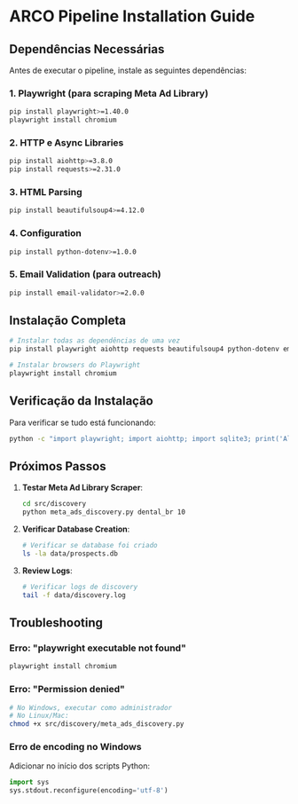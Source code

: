 # ARCO Pipeline Installation Guide

## Dependências Necessárias

Antes de executar o pipeline, instale as seguintes dependências:

### 1. Playwright (para scraping Meta Ad Library)
```bash
pip install playwright>=1.40.0
playwright install chromium
```

### 2. HTTP e Async Libraries
```bash
pip install aiohttp>=3.8.0
pip install requests>=2.31.0
```

### 3. HTML Parsing
```bash
pip install beautifulsoup4>=4.12.0
```

### 4. Configuration
```bash
pip install python-dotenv>=1.0.0
```

### 5. Email Validation (para outreach)
```bash
pip install email-validator>=2.0.0
```

## Instalação Completa

```bash
# Instalar todas as dependências de uma vez
pip install playwright aiohttp requests beautifulsoup4 python-dotenv email-validator

# Instalar browsers do Playwright
playwright install chromium
```

## Verificação da Instalação

Para verificar se tudo está funcionando:

```bash
python -c "import playwright; import aiohttp; import sqlite3; print('All dependencies installed successfully')"
```

## Próximos Passos

1. **Testar Meta Ad Library Scraper**: 
   ```bash
   cd src/discovery
   python meta_ads_discovery.py dental_br 10
   ```

2. **Verificar Database Creation**:
   ```bash
   # Verificar se database foi criado
   ls -la data/prospects.db
   ```

3. **Review Logs**:
   ```bash
   # Verificar logs de discovery
   tail -f data/discovery.log
   ```

## Troubleshooting

### Erro: "playwright executable not found"
```bash
playwright install chromium
```

### Erro: "Permission denied" 
```bash
# No Windows, executar como administrador
# No Linux/Mac:
chmod +x src/discovery/meta_ads_discovery.py
```

### Erro de encoding no Windows
Adicionar no início dos scripts Python:
```python
import sys
sys.stdout.reconfigure(encoding='utf-8')
```